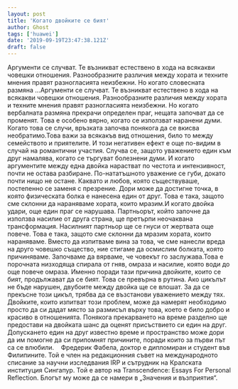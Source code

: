 ```yaml
---
layout: post
title: 'Когато двойките се бият'
author: Ghost
tags: ['huawei']
date: '2019-09-19T23:47:38.121Z'
draft: false
---
```


Аргументи се случват. Те възникват естествено в хода на всякакви човешки отношения. Разнообразните различия между хората и техните мнения правят разногласията неизбежни. Но когато словесната размяна ...Аргументи се случват. Те възникват естествено в хода на всякакви човешки отношения. Разнообразните различия между хората и техните мнения правят разногласията неизбежни. Но когато вербалната размяна прекрачи определен праг, нещата започват да се променят. Това е особено вярно, когато се използват наранени думи. Когато това се случи, връзката започва понякога да се вкисва необратимо.Това важи за всякакъв вид отношения, било то между семейството и приятелите. И този негативен ефект е още по-видим в случай на романтични участия. Случва се, защото уважението един към друг намалява, когато се търгуват болезнени думи. И когато аргументите между една двойка нарастват по честота и интензивност, почти не остава разбиране. По-нататъшното уважение се губи, докато почти нищо не остане. Каквато и любов, която съществуваше, постепенно се заменя с презрение. Дори може да достигне точка, в която физическата болка е нанесена един от друг. Това е така, защото сме склонни да нараняваме хората, които мразим.И когато двойка удари, още един праг се нарушава. Партньорът, който започне да използва насилие от друга страна, ще претърпи неочаквана трансформация. Насилният партньор ще се гнуси от жертвата още повече. Това е така, защото сме склонни да мразим хората, които нараняваме. Вместо да изпитваме вина за това, че сме нанесли вреда на друго човешко същество, ние стигаме да осмислим болката, която причиняваме. Започваме да вярваме, че човекът го заслужава.Това е порочната низходяща спирала от гняв, омраза и насилие, която води до още повече омраза. Именно поради тази причина двойките, които се бият, продължават да се бият. Това се превърна в рутина. Ако цикълът не бъде нарушен, двубоите между двойка ще се влошат. За да се прекъсне този цикъл, трябва да се възстанови уважението между тях. Двойките, които изпитват този проблем, може да намерят необходимо просто да си дадат място за размисъл върху това, което е било добро и красиво в отношенията. Понякога прекарването на време разделно ще предостави на двойката шанс да оценят присъствието си един на друг. Допускането един на друг известно време и пространство може дори да им помогне да си припомнят причините, поради които за първи път са се влюбили.    Фредерик Фабела, доктор е дипломиран и студент във Филипините. Той е член на редакционния съвет на международното списание за научни изследвания IRP и сътрудник на Кралската институция Сингапур. Той е автор на Transcendence: Essays For Personal Reflection. Блогът му може да се намери в „Значения и възприятия“.
